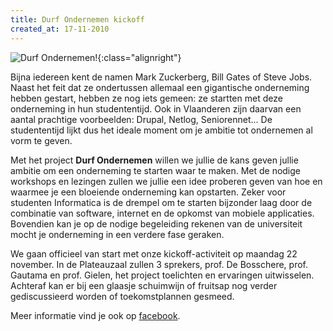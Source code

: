 ```yaml
---
title: Durf Ondernemen kickoff
created_at: 17-11-2010
---
```


![](https://zeus.ugent.be/wp-content/uploads/2010/11/durfondernemen.jpg "Durf Ondernemen!"){:class="alignright"}

Bijna iedereen kent de namen Mark Zuckerberg, Bill Gates of Steve Jobs. Naast het feit dat ze ondertussen allemaal een gigantische onderneming hebben gestart, hebben ze nog iets gemeen: ze startten met deze onderneming in hun studententijd. Ook in Vlaanderen zijn daarvan een aantal prachtige voorbeelden: Drupal, Netlog, Seniorennet... De studententijd lijkt dus het ideale moment om je ambitie tot ondernemen al vorm te geven.

Met het project **Durf Ondernemen** willen we jullie de kans geven jullie ambitie om een onderneming te starten waar te maken. Met de nodige workshops en lezingen zullen we jullie een idee proberen geven van hoe en waarmee je een bloeiende onderneming kan opstarten. Zeker voor studenten Informatica is de drempel om te starten bijzonder laag door de combinatie van software, internet en de opkomst van mobiele applicaties. Bovendien kan je op de nodige begeleiding rekenen van de universiteit mocht je onderneming in een verdere fase geraken.

We gaan officieel van start met onze kickoff-activiteit op maandag 22 november. In de Plateauzaal zullen 3 sprekers, prof. De Bosschere, prof. Gautama en prof. Gielen, het project toelichten en ervaringen uitwisselen. Achteraf kan er bij een glaasje schuimwijn of fruitsap nog verder gediscussieerd worden of toekomstplannen gesmeed.

Meer informatie vind je ook op [facebook](https://www.facebook.com/event.php?eid=171016839594199).
